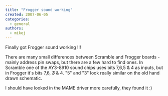 ```yaml
---
title: "Frogger sound working"
created: 2007-06-05
categories: 
  - general
authors: 
  - mikej
---
```


Finally got Frogger sound working !!!

There are many small differences between Scramble and Frogger boards - mainly address pin swaps, but there are a few hard to find ones. In Scramble one of the AY3-8910 sound chips uses bits 7,6,5 & 4 as inputs, but in Frogger it's bits 7,6, ***3*** & 4. "5" and "3" look really similar on the old hand drawn schematic.

I should have looked in the MAME driver more carefully, they found it :)
